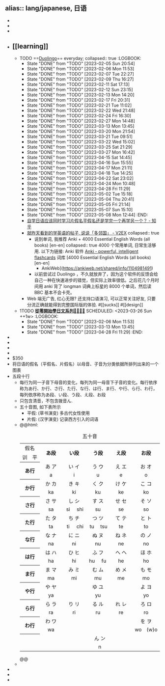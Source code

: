 alias:: lang/japanese, 日语
-
-
-
-
- ## [[learning]]
  - TODO ==[Duolingo](https://www.duolingo.com/)== everyday;
    collapsed:: true
    :LOGBOOK:
    * State "DONE" from "TODO" [2023-02-05 Sun 20:54]
    * State "DONE" from "TODO" [2023-02-06 Mon 11:53]
    * State "DONE" from "TODO" [2023-02-07 Tue 22:27]
    * State "DONE" from "TODO" [2023-02-09 Thu 16:27]
    * State "DONE" from "TODO" [2023-02-11 Sat 17:13]
    * State "DONE" from "TODO" [2023-02-12 Sun 23:15]
    * State "DONE" from "TODO" [2023-02-13 Mon 14:20]
    * State "DONE" from "TODO" [2023-02-17 Fri 20:31]
    * State "DONE" from "TODO" [2023-02-21 Tue 11:02]
    * State "DONE" from "TODO" [2023-02-22 Wed 21:48]
    * State "DONE" from "TODO" [2023-02-24 Fri 16:30]
    * State "DONE" from "TODO" [2023-02-27 Mon 14:48]
    * State "DONE" from "TODO" [2023-03-13 Mon 13:45]
    * State "DONE" from "TODO" [2023-03-20 Mon 21:54]
    * State "DONE" from "TODO" [2023-03-21 Tue 09:51]
    * State "DONE" from "TODO" [2023-03-22 Wed 15:02]
    * State "DONE" from "TODO" [2023-03-25 Sat 21:29]
    * State "DONE" from "TODO" [2023-03-27 Mon 16:42]
    * State "DONE" from "TODO" [2023-04-15 Sat 14:45]
    * State "DONE" from "TODO" [2023-04-16 Sun 15:55]
    * State "DONE" from "TODO" [2023-04-17 Mon 21:11]
    * State "DONE" from "TODO" [2023-04-18 Tue 14:25]
    * State "DONE" from "TODO" [2023-04-22 Sat 23:02]
    * State "DONE" from "TODO" [2023-04-24 Mon 10:48]
    * State "DONE" from "TODO" [2023-04-28 Fri 11:29]
    * State "DONE" from "TODO" [2023-05-02 Tue 15:18]
    * State "DONE" from "TODO" [2023-05-04 Thu 20:41]
    * State "DONE" from "TODO" [2023-05-05 Fri 21:14]
    * State "DONE" from "TODO" [2023-05-07 Sun 15:10]
    * State "DONE" from "TODO" [2023-05-08 Mon 12:44]
    :END:
    - [自学日语应该同时学习片假名平假名还是学完一个再学另一个？ - 知乎](https://www.zhihu.com/question/24070153)
    - [就昨天看到的学英语的帖子, 说说「多邻国」 - V2EX](https://www.v2ex.com/t/834545)
      collapsed:: true
      - 说到单词, 我推荐 Anki + 4000 Essential English Words (all books) [en-en]
        collapsed:: true
        4000 个常用单词, 日常生活够用.
        以下为链接:
        Anki 软件 [Anki - powerful, intelligent flashcards](https://apps.ankiweb.net/)
        词库 [4000 Essential English Words (all books) [en-en]
        - AnkiWeb](https://ankiweb.net/shared/info/1104981491)
      - 以前尝试过 Duolingo ，不久就放弃了，因为这个软件的反馈会给自己一种在快速进步的错觉，但实际上效率很低。之后花几个月时间用 anki 背了 longman 词典上标星的 8000 个单词，然后读 BBC 基本不会卡壳。
    - Web 端无广告, 红心无限? 还支持口语演习, 可以正常关注好友, 只要分流正确就能得到完整国际版的体验. #[[sucks]] #[[design]]
  - 1TODO [**從零開始學日文系列👩‍🏫🧑‍🏫**](https://youtube.com/playlist?list=PLuNucubP18snvU3Zz8FXF-kACs5EPK4XU)
    SCHEDULED: <2023-03-26 Sun ++1w>
    :LOGBOOK:
    * State "DONE" from "TODO" [2023-02-06 Mon 11:53]
    * State "DONE" from "TODO" [2023-03-13 Mon 13:45]
    * State "DONE" from "TODO" [2023-04-28 Fri 11:29]
    :END:
-
-
-
-
- $350
- 将日语的假名（平假名、片假名）以母音、子音为分类依据所排列出来的一个图表
- 五段十行
  - 每行为同一子音下母音的变化，每列为同一母音下子音的变化。每行依序称为あ行、か行、さ行、た行、な行、は行、ま行、や行、ら行、わ行，每列依序称为あ段、い段、う段、え段、お段
  - 只包含清音，不包含拨音ん.
  - 五十音图, 如下表所示
    - 平假: (草书演变) 多古代女性使用
    - 片假: (汉字演变) 记录西方引入的词语
  - @@html:
    <table style="text-align: center;"><caption>五十音</caption>
    <tbody><tr>
    <td colspan="2">假名</td>
    <th width="16%" colspan="2" rowspan="2">あ段</th>
    <th width="16%" colspan="2" rowspan="2">い段</th>
    <th width="16%" colspan="2" rowspan="2">う段</th>
    <th width="16%" colspan="2" rowspan="2">え段</th>
    <th width="16%" colspan="2" rowspan="2">お段</th>
    </tr>
    <tr>
    <td>训</td>
    <td>平</td>
    </tr>
    <tr>
    <th colspan="2" rowspan="2">あ行</th>
    <td colspan="2">あ ア
    </td>
    <td colspan="2">い イ
    </td>
    <td colspan="2">う ウ
    </td>
    <td colspan="2">え エ
    </td>
    <td colspan="2">お オ
    </td></tr>
    <tr>
    <td colspan="2">a
    </td>
    <td colspan="2">i
    </td>
    <td colspan="2">u
    </td>
    <td colspan="2">e
    </td>
    <td colspan="2">o
    </td></tr>
    <tr>
    <th colspan="2" rowspan="2">か行
    </th>
    <td colspan="2">か カ
    </td>
    <td colspan="2">き キ
    </td>
    <td colspan="2">く ク
    </td>
    <td colspan="2">け ケ
    </td>
    <td colspan="2">こ コ
    </td></tr>
    <tr>
    <td colspan="2">ka
    </td>
    <td colspan="2">ki
    </td>
    <td colspan="2">ku
    </td>
    <td colspan="2">ke
    </td>
    <td colspan="2">ko
    </td></tr>
    <tr>
    <th colspan="2" rowspan="2">さ行
    </th>
    <td colspan="2">さ サ
    </td>
    <td colspan="2">し シ
    </td>
    <td colspan="2">す ス
    </td>
    <td colspan="2">せ セ
    </td>
    <td colspan="2">そ ソ
    </td></tr>
    <tr>
    <td colspan="2">sa
    </td>
    <td width="8.5%&quot;">si</td>
    <td width="8.5%">shi
    </td>
    <td colspan="2">su
    </td>
    <td colspan="2">se
    </td>
    <td colspan="2">so
    </td></tr>
    <tr>
    <th colspan="2" rowspan="2">た行
    </th>
    <td colspan="2">た タ
    </td>
    <td colspan="2">ち チ
    </td>
    <td colspan="2">つ ツ
    </td>
    <td colspan="2">て テ
    </td>
    <td colspan="2">と ト
    </td></tr>
    <tr>
    <td colspan="2">ta
    </td>
    <td width="8.5%">ti</td>
    <td width="8.5%">chi
    </td>
    <td width="8.5%">tu</td>
    <td width="8.5%">tsu
    </td>
    <td colspan="2">te
    </td>
    <td colspan="2">to
    </td></tr>
    <tr>
    <th colspan="2" rowspan="2">な行
    </th>
    <td colspan="2">な ナ
    </td>
    <td colspan="2">に ニ
    </td>
    <td colspan="2">ぬ ヌ
    </td>
    <td colspan="2">ね ネ
    </td>
    <td colspan="2">の ノ
    </td></tr>
    <tr>
    <td colspan="2">na
    </td>
    <td colspan="2">ni
    </td>
    <td colspan="2">nu
    </td>
    <td colspan="2">ne
    </td>
    <td colspan="2">no
    </td></tr>
    <tr>
    <th colspan="2" rowspan="2">は行
    </th>
    <td colspan="2">は ハ
    </td>
    <td colspan="2">ひ ヒ
    </td>
    <td colspan="2">ふ フ
    </td>
    <td colspan="2">へ ヘ
    </td>
    <td colspan="2">ほ ホ
    </td></tr>
    <tr>
    <td colspan="2">ha
    </td>
    <td colspan="2">hi
    </td>
    <td width="8.5%">hu</td>
    <td width="8.5%">fu
    </td>
    <td colspan="2">he
    </td>
    <td colspan="2">ho
    </td></tr>
    <tr>
    <th colspan="2" rowspan="2">ま行
    </th>
    <td colspan="2">ま マ
    </td>
    <td colspan="2">み ミ
    </td>
    <td colspan="2">む ム
    </td>
    <td colspan="2">め メ
    </td>
    <td colspan="2">も モ
    </td></tr>
    <tr>
    <td colspan="2">ma
    </td>
    <td colspan="2">mi
    </td>
    <td colspan="2">mu
    </td>
    <td colspan="2">me
    </td>
    <td colspan="2">mo
    </td></tr>
    <tr>
    <th colspan="2" rowspan="2">や行
    </th>
    <td colspan="2">や ヤ
    </td>
    <td rowspan="2" colspan="2">
    </td>
    <td colspan="2">ゆ ユ
    </td>
    <td rowspan="2" colspan="2">
    </td>
    <td colspan="2">よ ヨ
    </td></tr>
    <tr>
    <td colspan="2">ya
    </td>
    <td colspan="2">yu
    </td>
    <td colspan="2">yo
    </td></tr>
    <tr>
    <th colspan="2" rowspan="2">ら行
    </th>
    <td colspan="2">ら ラ
    </td>
    <td colspan="2">り リ
    </td>
    <td colspan="2">る ル
    </td>
    <td colspan="2">れ レ
    </td>
    <td colspan="2">ろ ロ
    </td></tr>
    <tr>
    <td colspan="2">ra
    </td>
    <td colspan="2">ri
    </td>
    <td colspan="2">ru
    </td>
    <td colspan="2">re
    </td>
    <td colspan="2">ro
    </td></tr>
    <tr>
    <th colspan="2" rowspan="2">わ行
    </th>
    <td colspan="2">わ ワ
    </td>
    <td rowspan="2" colspan="2">
    </td>
    <td rowspan="2" colspan="2">
    </td>
    <td rowspan="2" colspan="2">
    </td>
    <td colspan="2">を ヲ
    </td></tr>
    <tr>
    <td colspan="2">wa
    </td>
    <td width="8.5%">wo</td>
    <td width="8.5%">(w)o
    </td></tr>
    <tr>
    <th colspan="2" rowspan="2">
    </th>
    <td colspan="10">ん ン
    </td></tr>
    <tr>
    <td colspan="10">n
    </td></tr></tbody></table>@@
  -
-
-
-